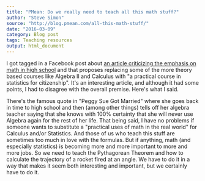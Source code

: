 ```yaml
---
title: "PMean: Do we really need to teach all this math stuff?"
author: "Steve Simon"
source: "http://blog.pmean.com/all-this-math-stuff/"
date: "2016-03-09"
category: Blog post
tags: Teaching resources
output: html_document
---
```


I got tagged in a Facebook post about [an article criticizing the
emphasis on math in high
school](http://www.slate.com/articles/life/education/2016/03/algebra_ii_has_to_go.html)
and that proposes replacing some of the more theory based courses like
Algebra II and Calculus with "a practical course in statistics for
citizenship". It's an interesting article, and although it had some
points, I had to disagree with the overall premise. Here's what I
said.

<!---More--->

There's the famous quote in "Peggy Sue Got Married" where she goes back
in time to high school and then (among other things) tells off her
algebra teacher saying that she knows with 100% certainty that she will
never use Algebra again for the rest of her life. That being said, I
have no problems if someone wants to substitute a "practical uses of
math in the real world" for Calculus and/or Statistics. And those of us
who teach this stuff are sometimes too much in love with the formulas.
But if anything, math (and especially statistics) is becoming more and
more important to more and more jobs. So we need to teach the
Pythagorean Theorem and how to calculate the trajectory of a rocket
fired at an angle. We have to do it in a way that makes it seem both
interesting and important, but we certainly have to do it.


